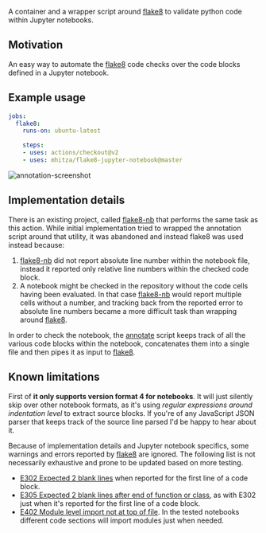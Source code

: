 A container and a wrapper script around [flake8][1] to validate python code within Jupyter
notebooks.


## Motivation

An easy way to automate the [flake8][1] code checks over the code blocks defined in a
Jupyter notebook.


## Example usage

```yaml
jobs:
  flake8:
    runs-on: ubuntu-latest

    steps:
    - uses: actions/checkout@v2
    - uses: mhitza/flake8-jupyter-notebook@master
```

![annotation-screenshot]


## Implementation details

There is an existing project, called [flake8-nb][3] that performs the same task as this
action. While initial implementation tried to wrapped the annotation script around that
utility, it was abandoned and instead flake8 was used instead because:

  1. [flake8-nb][3] did not report absolute line number within the notebook file, instead it
     reported only relative line numbers within the checked code block.
  2. A notebook might be checked in the repository without the code cells having been
     evaluated. In that case [flake8-nb][3] would report multiple cells without a number,
     and tracking back from the reported error to absolute line numbers became a more
     difficult task than wrapping around [flake8][1].

In order to check the notebook, the [annotate][4] script keeps track of all the various code
blocks within the notebook, concatenates them into a single file and then pipes it as
input to [flake8][1]. 


## Known limitations

First of **it only supports version format 4 for notebooks**. It will just silently skip
over other notebook formats, as it's using *regular expressions around indentation level* to
extract source blocks. If you're of any JavaScript JSON parser that keeps track of the
source line parsed I'd be happy to hear about it.


Because of implementation details and Jupyter notebook specifics, some warnings and errors
reported by [flake8][1] are ignored. The following list is not necessarily exhaustive and
prone to be updated based on more testing.

 - [E302 Expected 2 blank lines][E302] when reported for the first line of a code block.
 - [E305 Expected 2 blank lines after end of function or class][E305], as with E302 just
   when it's reported for the first line of a code block.
 - [E402 Module level import not at top of file][E402]. In the tested notebooks different
   code sections will import modules just when needed.



[1]: https://flake8.pycqa.org/en/latest/
[annotation-screenshot]: https://user-images.githubusercontent.com/273079/82093965-d6585d00-9704-11ea-9159-c8b72a9b89c8.png
[3]: https://github.com/s-weigand/flake8-nb
[4]: annotate
[E302]: http://archive.vn/Bj1tc
[E305]: http://archive.vn/a3tr2
[E402]: http://archive.vn/i7NWk
